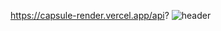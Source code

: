 https://capsule-render.vercel.app/api?
![header](https://capsule-render.vercel.app/api?type=Waving&color=#4D47C3&height=300&section=header&text=capsule%20render&fontSize=90)
<!--
**jutrong/jutrong** is a ✨ _special_ ✨ repository because its `README.md` (this file) appears on your GitHub profile.

Here are some ideas to get you started:

- 🔭 I’m currently working on ...
- 🌱 I’m currently learning ...
- 👯 I’m looking to collaborate on ...
- 🤔 I’m looking for help with ...
- 💬 Ask me about ...
- 📫 How to reach me: ...
- 😄 Pronouns: ...
- ⚡ Fun fact: ...
-->
